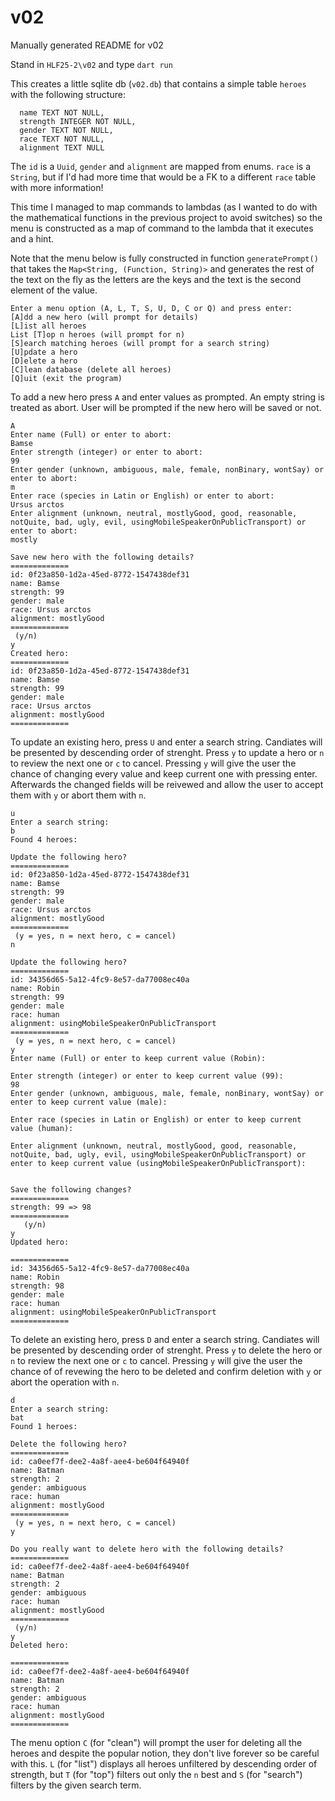 # v02
Manually generated README for v02

Stand in `HLF25-2\v02` and type `dart run`

This creates a little sqlite db (`v02.db`) that contains a simple table `heroes` with the following structure:

  ```id TEXT PRIMARY KEY,
	name TEXT NOT NULL,
	strength INTEGER NOT NULL,
	gender TEXT NOT NULL,
	race TEXT NOT NULL,
	alignment TEXT NULL
```

The `id` is a `Uuid`, `gender` and `alignment` are mapped from enums. `race` is a `String`, but if I'd had more time that would be a FK to a different `race` table with more information!

This time I managed to map commands to lambdas (as I wanted to do with the mathematical functions in the previous project to avoid switches) so the menu is constructed as a map of command to the lambda that it executes and a hint.

Note that the menu below is fully constructed in function `generatePrompt()` that takes the `Map<String, (Function, String)>` and generates the rest of the text on the fly as the letters are the keys and the text is the second element of the value.

```
Enter a menu option (A, L, T, S, U, D, C or Q) and press enter:
[A]dd a new hero (will prompt for details)
[L]ist all heroes
List [T]op n heroes (will prompt for n)
[S]earch matching heroes (will prompt for a search string)
[U]pdate a hero
[D]elete a hero
[C]lean database (delete all heroes)
[Q]uit (exit the program)
```

To add a new hero press `A` and enter values as prompted. An empty string is treated as abort.
User will be prompted if the new hero will be saved or not.

```
A
Enter name (Full) or enter to abort:
Bamse
Enter strength (integer) or enter to abort:
99
Enter gender (unknown, ambiguous, male, female, nonBinary, wontSay) or enter to abort:
m
Enter race (species in Latin or English) or enter to abort:
Ursus arctos
Enter alignment (unknown, neutral, mostlyGood, good, reasonable, notQuite, bad, ugly, evil, usingMobileSpeakerOnPublicTransport) or enter to abort:
mostly

Save new hero with the following details?
=============
id: 0f23a850-1d2a-45ed-8772-1547438def31
name: Bamse
strength: 99
gender: male
race: Ursus arctos
alignment: mostlyGood
=============
 (y/n)
y
Created hero:
=============
id: 0f23a850-1d2a-45ed-8772-1547438def31
name: Bamse
strength: 99
gender: male
race: Ursus arctos
alignment: mostlyGood
=============
```

To update an existing hero, press `U` and enter a search string. Candiates will be presented by descending order
of strenght. Press `y` to update a hero or `n` to review the next one or `c` to cancel.
Pressing `y` will give the user the chance of changing every value and keep current one with pressing enter.
Afterwards the changed fields will be reivewed and allow the user to accept them with `y` or abort them with `n`.

```
u
Enter a search string:
b
Found 4 heroes:

Update the following hero?
=============
id: 0f23a850-1d2a-45ed-8772-1547438def31
name: Bamse
strength: 99
gender: male
race: Ursus arctos
alignment: mostlyGood
=============
 (y = yes, n = next hero, c = cancel)
n

Update the following hero?
=============
id: 34356d65-5a12-4fc9-8e57-da77008ec40a
name: Robin
strength: 99
gender: male
race: human
alignment: usingMobileSpeakerOnPublicTransport
=============
 (y = yes, n = next hero, c = cancel)
y
Enter name (Full) or enter to keep current value (Robin):

Enter strength (integer) or enter to keep current value (99):
98
Enter gender (unknown, ambiguous, male, female, nonBinary, wontSay) or enter to keep current value (male):

Enter race (species in Latin or English) or enter to keep current value (human):

Enter alignment (unknown, neutral, mostlyGood, good, reasonable, notQuite, bad, ugly, evil, usingMobileSpeakerOnPublicTransport) or enter to keep current value (usingMobileSpeakerOnPublicTransport):


Save the following changes?
=============
strength: 99 => 98
=============
   (y/n)
y
Updated hero:

=============
id: 34356d65-5a12-4fc9-8e57-da77008ec40a
name: Robin
strength: 98
gender: male
race: human
alignment: usingMobileSpeakerOnPublicTransport
=============
```

To delete an existing hero, press `D` and enter a search string. Candiates will be presented by descending order
of strenght. Press `y` to delete the hero or `n` to review the next one or `c` to cancel.
Pressing `y` will give the user the chance of of revewing the hero to be deleted and confirm deletion with `y` or
abort the operation with `n`.

```
d
Enter a search string:
bat
Found 1 heroes:

Delete the following hero?
=============
id: ca0eef7f-dee2-4a8f-aee4-be604f64940f
name: Batman
strength: 2
gender: ambiguous
race: human
alignment: mostlyGood
=============
 (y = yes, n = next hero, c = cancel)
y

Do you really want to delete hero with the following details?
=============
id: ca0eef7f-dee2-4a8f-aee4-be604f64940f
name: Batman
strength: 2
gender: ambiguous
race: human
alignment: mostlyGood
=============
 (y/n)
y
Deleted hero:

=============
id: ca0eef7f-dee2-4a8f-aee4-be604f64940f
name: Batman
strength: 2
gender: ambiguous
race: human
alignment: mostlyGood
=============
```

The menu option `C` (for "clean") will prompt the user for deleting all the heroes and despite the popular notion, they don't live forever so be careful with this.
`L` (for "list") displays all heroes unfiltered by descending order of strength, but `T` (for "top") filters out only the `n` best and `S` (for "search") filters by the given search term.
